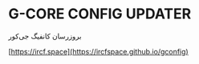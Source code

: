# G-CORE CONFIG UPDATER
بروزرسان کانفیگ جی‌کور

[https://ircf.space](https://ircfspace.github.io/gconfig)
